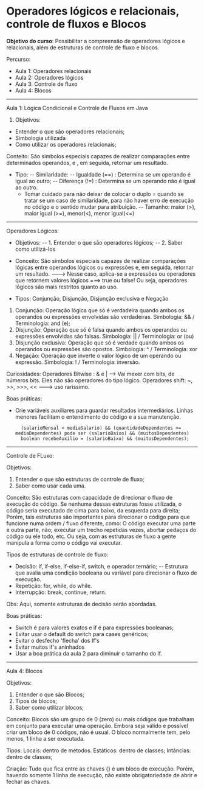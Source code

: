 # Operadores lógicos e relacionais, controle de fluxos e Blocos

**Objetivo do curso**: Possibilitar a compreensão de operadores lógicos e relacionais, além de estruturas de controle de fluxo e blocos. 

Percurso: 
- Aula 1: Operadores relacionais
- Aula 2: Operadores lógicos
- Aula 3: Controle de fluxo
- Aula 4: Blocos

---------------
Aula 1: Lógica Condicional e Controle de Fluxos em Java

1. Objetivos:
- Entender o que são operadores relacionais;
- Simbologia utilizada
- Como utilizar os operadores relacionais;

Conteito: São simbolos especiais capazes de realizar comparações entre determinados operandos, e , em seguida, retornar um resultado. 
- Tipo: 
-- Similaridade: 
    -- Igualdade (==) : Determina se um operando é igual ao outro;
    -- Diferença (!=) : Determina se um operando não é igual ao outro. 
    * Tomar cuidado para não deixar de colocar o duplo = quando se tratar se um caso de similaridade, para não haver erro de execução no código e o sentido mudar para atribuição.
-- Tamanho: maior (>), maior igual (>=), menor(<), menor igual(<=)

------------------------

Operadores Lógicos:

-  Objetivos:
--  1. Entender o que são operadores lógicos;
--  2. Saber como utilizá-los

- Conceito: São simbolos especiais capazes de realizar comparações lógicas entre operandos lógicos ou expressões e, em seguida, retornar um resultado. ---> Nesse caso, aplica-se a expressões ou operadores que retornem valores lógicos ===> true ou false! Ou seja, operadores lógicos são mais restritos quanto ao uso. 

- Tipos: Conjunção, Disjunção, Disjunção exclusiva e Negação

1. Conjunção: Operação lógica que só é verdadeira quando ambos os operandos ou expressões envolvidas são verdadeiras. Simbologia: && / Terminologia: and (e);
2. Disjunção: Operação que só é falsa quando ambos os operandos ou expressões envolvidas são falsas. Simbologia: || / Terminologia: or (ou)
3. Disjunção exclusiva: Operação que só é verdade quando ambos os operandos ou expressões são opostos. Simbologia: ^ / Terminologia: xor
4. Negação: Operação que inverte o valor lógico de um operando ou expressão. Simbologia: ! / Terminologia: inversão. 

Curiosidades: Operadores Bitwise : & e | --> Vai mexer com bits, de números bits. Eles não são operadores do tipo lógico. 
Operadores shift: ~, >>, >>>, <<     ---> uso raríssimo. 

Boas práticas: 
- Crie variáveis auxiliares para guardar resultados intermediários. Linhas menores facilitam o entendimento do código e a sua manutenção. 

        (salarioMensal < mediaSalario) && (quantidadeDependentes >= mediaDependentes) pode ser (salarioBaixo) && (muitosDependentes)
        boolean recebeAuxilio = (salarioBaixo) && (muitosDependentes); 

-------------------------

Controle de FLuxo: 

Objetivos:
1. Entender o que são estruturas de controle de fluxo;
2. Saber como usar cada uma.

Conceito: São estruturas com capacidade de direcionar o fluxo de execução do código. 
Se nenhuma dessas estruturas fosse utilizada, o código seria executado de cima para baixo, da esquerda para direita; Porém, tais estruturas são importantes para direcionar o código para que funcione numa ordem / fluxo diferente, como: O código executar uma parte e outra parte, não; executar um trecho repetidas vezes, abortar pedaços do código ou ele todo, etc. Ou seja, com as estruturas de fluxo a gente manipula a forma como o código vai executar. 

Tipos de estruturas de controle de fluxo: 
- Decisão: if, if-else, if-else-if, switch, e operador ternário;
-- Estrutura que avalia uma condição booleana ou variável para direcionar o fluxo de execução. 
- Repetição: for, while, do while.
- Interrupção: break, continue, return. 

Obs: Aqui, somente estruturas de decisão serão abordadas. 

Boas práticas: 
- Switch é para valores exatos e if é para expressões booleanas;
- Evitar usar o default do switch para cases genéricos; 
- Evitar o desfecho 'flecha' dos If's
- Evitar muitos if's aninhados
- Usar a boa prática da aula 2 para diminuir o tamanho do if. 


-------------------

Aula 4: Blocos

Objetivos: 
1. Entender o que são Blocos;
2. Tipos de blocos;
3. Saber como utilizar blocos;

Conceito: Blocos são um grupo de 0 (zero) ou mais códigos que trabalham em conjunto para executar uma operação. Embora seja válido e possível criar um bloco de 0 códigos, não é usual. O bloco normalmente tem, pelo menos, 1 linha a ser executada. 

Tipos:
Locais: dentro de métodos. 
Estáticos: dentro de classes;
Intâncias: dentro de classes;

Criação: Tudo que fica entre as chaves {} é um bloco de execução. Porém, havendo somente 1 linha de execução, não existe obrigatoriedade de abrir e fechar as chaves. 







